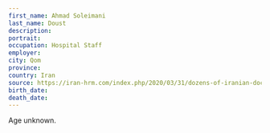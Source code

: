 ```yaml
---
first_name: Ahmad Soleimani
last_name: Doust
description: 
portrait: 
occupation: Hospital Staff
employer: 
city: Qom
province: 
country: Iran
source: https://iran-hrm.com/index.php/2020/03/31/dozens-of-iranian-doctors-died-during-irans-coronavirus-crisis/
birth_date: 
death_date: 
---
```


Age unknown.